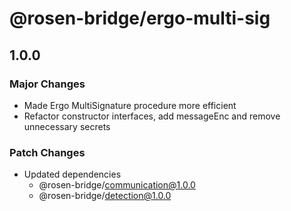 # @rosen-bridge/ergo-multi-sig

## 1.0.0

### Major Changes

- Made Ergo MultiSignature procedure more efficient
- Refactor constructor interfaces, add messageEnc and remove unnecessary secrets

### Patch Changes

- Updated dependencies
  - @rosen-bridge/communication@1.0.0
  - @rosen-bridge/detection@1.0.0
